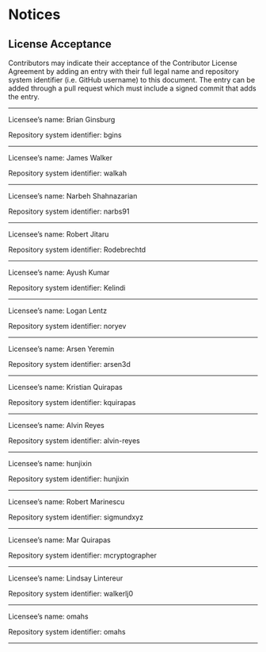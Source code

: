 # Notices

## License Acceptance

Contributors may indicate their acceptance of the Contributor License Agreement by adding an entry with their full legal name and repository system identifier (i.e. GitHub username) to this document. The entry can be added through a pull request which must include a signed commit that adds the entry.

---------------------------------------------------------------------------------

Licensee’s name: Brian Ginsburg

Repository system identifier: bgins

---------------------------------------------------------------------------------

Licensee’s name: James Walker

Repository system identifier: walkah

---------------------------------------------------------------------------------

Licensee’s name: Narbeh Shahnazarian

Repository system identifier: narbs91

---------------------------------------------------------------------------------

Licensee’s name: Robert Jitaru

Repository system identifier: Rodebrechtd

---------------------------------------------------------------------------------

Licensee’s name: Ayush Kumar

Repository system identifier: Kelindi

---------------------------------------------------------------------------------

Licensee’s name: Logan Lentz

Repository system identifier: noryev

---------------------------------------------------------------------------------

Licensee’s name: Arsen Yeremin

Repository system identifier: arsen3d

---------------------------------------------------------------------------------

Licensee’s name: Kristian Quirapas

Repository system identifier: kquirapas

---------------------------------------------------------------------------------

Licensee’s name: Alvin Reyes

Repository system identifier: alvin-reyes

---------------------------------------------------------------------------------

Licensee’s name: hunjixin

Repository system identifier: hunjixin

---------------------------------------------------------------------------------
Licensee’s name: Robert Marinescu

Repository system identifier: sigmundxyz

---------------------------------------------------------------------------------
Licensee’s name: Mar Quirapas

Repository system identifier: mcryptographer

---------------------------------------------------------------------------------
Licensee’s name: Lindsay Lintereur

Repository system identifier: walkerlj0

---------------------------------------------------------------------------------
Licensee’s name: omahs

Repository system identifier: omahs

---------------------------------------------------------------------------------
